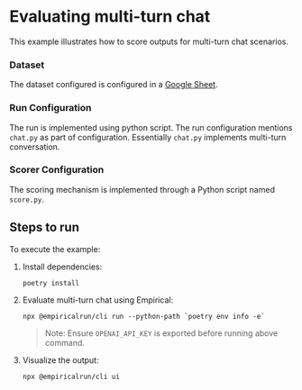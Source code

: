 # Evaluating multi-turn chat
This example illustrates how to score outputs for multi-turn chat scenarios.

### Dataset
The dataset configured is configured in a [Google Sheet](https://docs.google.com/spreadsheets/d/1fZ_3FFj94SiucglQOTrCHQTZVhrWJwWqfSk-vEIp8_I/edit#gid=0). 

### Run Configuration
The run is implemented using python script. The run configuration mentions `chat.py` as part of configuration.
Essentially `chat.py` implements multi-turn conversation.

### Scorer Configuration
The scoring mechanism is implemented through a Python script named `score.py`.

## Steps to run
To execute the example:
1. Install dependencies:
    ```
    poetry install
    ```

1. Evaluate multi-turn chat using Empirical:
    ```
    npx @empiricalrun/cli run --python-path `poetry env info -e`
    ```
    >Note: Ensure `OPENAI_API_KEY` is exported before running above command.
1. Visualize the output:
    ```
    npx @empiricalrun/cli ui
    ```